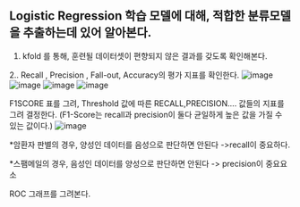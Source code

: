 ## Logistic Regression 학습 모델에 대해, 적합한 분류모델을 추출하는데 있어 알아본다.

1. kfold 를 통해, 훈련될 데이터셋이 편향되지 않은 결과를 갖도록 확인해본다.

2.. Recall , Precision , Fall-out, Accuracy의 평가 지표를 확인한다.
![image](https://user-images.githubusercontent.com/70446214/97321536-5557e100-18b2-11eb-89b4-8e92cfe350a1.png)
![image](https://user-images.githubusercontent.com/70446214/97321559-5be65880-18b2-11eb-96d0-e46a90e493d5.png)
![image](https://user-images.githubusercontent.com/70446214/97321591-630d6680-18b2-11eb-894f-da663d8dc27a.png)
![image](https://user-images.githubusercontent.com/70446214/97321607-69034780-18b2-11eb-9e6b-3212ac61411a.png)

F1SCORE 표를 그려, Threshold 값에 따른 RECALL,PRECISION.... 값들의 지표를 그려 결정한다.
(F1-Score는 recall과 precision이 둘다 균일하게 높은 값을 가질 수 있는 값이다.)
![image](https://user-images.githubusercontent.com/70446214/97321648-74567300-18b2-11eb-8c38-49b5f12f1b14.png)


*암환자 판별의 경우, 양성인 데이터를 음성으로 판단하면 안된다 ->recall이 중요하다.


*스팸메일의 경우, 음성인 데이터를 양성으로 판단하면 안된다 -> precision이 중요요소


ROC 그래프를 그려본다.
